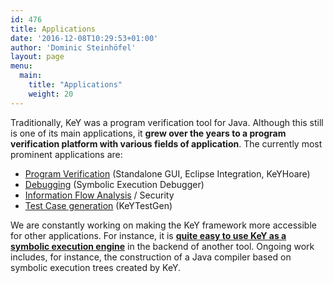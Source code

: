 ```yaml
---
id: 476
title: Applications
date: '2016-12-08T10:29:53+01:00'
author: 'Dominic Steinhöfel'
layout: page
menu:
  main:
    title: "Applications"
    weight: 20
---
```


 Traditionally, KeY was a program verification tool for Java. Although
 this still is one of its main applications, it **grew over the years
 to a program verification platform with various fields of
 application**. The currently most prominent applications are:

- [Program Verification](/applications/program-verification/) (Standalone GUI, Eclipse Integration, KeYHoare)
- [Debugging](/applications/debugging/) (Symbolic Execution Debugger)
- [Information Flow Analysis](/applications/information-flow-analysis/) / Security
- [Test Case generation](/applications/test-case-generation/) (KeYTestGen)
 
 We are constantly working on making the KeY framework more accessible
 for other applications. For instance, it is **[quite easy to use KeY
 as a symbolic execution
 engine](https://www.key-project.org/applications/key-for-your-own-research-projects/)**
 in the backend of another tool. Ongoing work includes, for instance,
 the construction of a Java compiler based on symbolic execution trees
 created by KeY.
